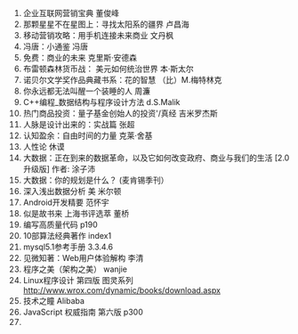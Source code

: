 1. 企业互联网营销宝典 董俊峰
2. 那颗星星不在星图上：寻找太阳系的疆界 卢昌海
3. 移动营销攻略：用手机连接未来商业 文丹枫
4. 冯唐：小通鉴 冯唐
5. 免费：商业的未来 克里斯·安德森
6. 布雷顿森林货币战： 美元如何统治世界 本·斯太尔
7. 诺贝尔文学奖作品典藏书系：花的智慧 （比）M.梅特林克
8. 你永远都无法叫醒一个装睡的人 周濂
9. C++编程_数据结构与程序设计方法 d.S.Malik
10. 热门商品投资：量子基金创始人的投资'/真经 吉米罗杰斯
11. 人脉是设计出来的：实战篇 张超
12. 认知盈余：自由时间的力量 克莱·舍基
13. 人性论 休谟
14. 大数据：正在到来的数据革命，以及它如何改变政府、商业与我们的生活 [2.0升级版] 作者:	涂子沛
15. 大数据：你的规划是什么？ (麦肯锡季刊）
16. 深入浅出数据分析 美 米尔顿
17. Android开发精要 范怀宇
18. 似是故书来 上海书评选萃 董桥
19. 编写高质量代码 p190
20. 10部算法经典著作 index1
21. mysql5.1参考手册  3.3.4.6
22. 见微知著：Web用户体验解构 李清
23. 程序之美（架构之美） wanjie
24. Linux程序设计 第四版 图灵系列 http://www.wrox.com/dynamic/books/download.aspx
25. 技术之瞳 Alibaba
26. JavaScript 权威指南 第六版 p300
27. 